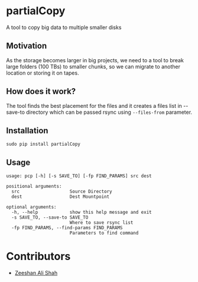 # partialCopy
A tool to copy big data to multiple smaller disks

## Motivation

As the storage becomes larger in big projects, we need to a tool to break large folders (100 TBs) to smaller chunks, so we can migrate to another location or storing it on tapes.

## How does it work?

The tool finds the best placement for the files and it creates a files list in --save-to directory which can be passed rsync using `--files-from` parameter.
## Installation

```sudo pip install partialCopy```

## Usage
```
usage: pcp [-h] [-s SAVE_TO] [-fp FIND_PARAMS] src dest

positional arguments:
  src                   Source Directory
  dest                  Dest Mountpoint

optional arguments:
  -h, --help            show this help message and exit
  -s SAVE_TO, --save-to SAVE_TO
                        Where to save rsync list
  -fp FIND_PARAMS, --find-params FIND_PARAMS
                        Parameters to find command
```

# Contributors
* [Zeeshan Ali Shah](https://github.com/zeeshanali)
